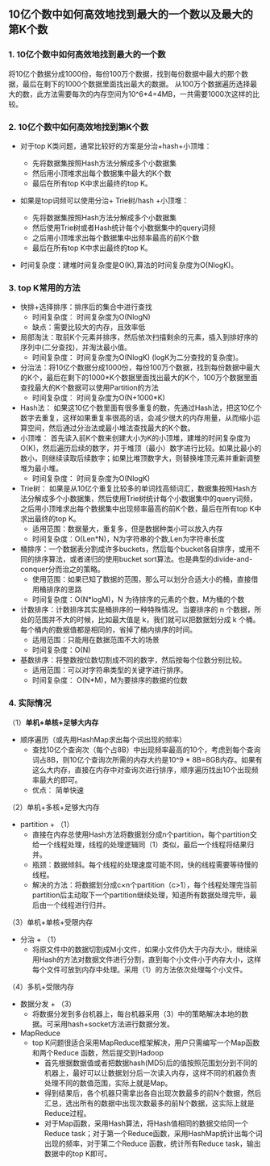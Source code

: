 ## 10亿个数中如何高效地找到最大的一个数以及最大的第K个数

### 1. 10亿个数中如何高效地找到最大的一个数

将10亿个数据分成1000份，每份100万个数据，找到每份数据中最大的那个数据，最后在剩下的1000个数据里面找出最大的数据。 从100万个数据遍历选择最大的数，此方法需要每次的内存空间为10^6*4=4MB，一共需要1000次这样的比较。

### [](https://github.com/weitingyuk/LeetCode-Notes-Waiting/blob/main/2021-02-17/TopK.md#2-10%E4%BA%BF%E4%B8%AA%E6%95%B0%E4%B8%AD%E5%A6%82%E4%BD%95%E9%AB%98%E6%95%88%E5%9C%B0%E6%89%BE%E5%88%B0%E7%AC%ACk%E4%B8%AA%E6%95%B0)2. 10亿个数中如何高效地找到第K个数

-   对于top K类问题，通常比较好的方案是分治+hash+小顶堆：
    
    -   先将数据集按照Hash方法分解成多个小数据集
    -   然后用小顶堆求出每个数据集中最大的K个数
    -   最后在所有top K中求出最终的top K。
-   如果是top词频可以使用分治+ Trie树/hash +小顶堆：
    
    -   先将数据集按照Hash方法分解成多个小数据集
    -   然后使用Trie树或者Hash统计每个小数据集中的query词频
    -   之后用小顶堆求出每个数据集中出频率最高的前K个数
    -   最后在所有top K中求出最终的top K。
-   时间复杂度：建堆时间复杂度是O(K),算法的时间复杂度为O(NlogK)。
    

### [](https://github.com/weitingyuk/LeetCode-Notes-Waiting/blob/main/2021-02-17/TopK.md#3-top-k%E5%B8%B8%E7%94%A8%E7%9A%84%E6%96%B9%E6%B3%95)3. top K常用的方法

-   快排+选择排序：排序后的集合中进行查找
    -   时间复杂度： 时间复杂度为O(NlogN)
    -   缺点：需要比较大的内存，且效率低
-   局部淘汰：取前K个元素并排序，然后依次扫描剩余的元素，插入到排好序的序列中(二分查找)，并淘汰最小值。
    -   时间复杂度： 时间复杂度为O(NlogK) (logK为二分查找的复杂度)。
-   分治法：将10亿个数据分成1000份，每份100万个数据，找到每份数据中最大的K个，最后在剩下的1000*K个数据里面找出最大的K个，100万个数据里面查找最大的K个数据可以使用Partition的方法
    -   时间复杂度： 时间复杂度为O(N+1000*K)
-   Hash法： 如果这10亿个数里面有很多重复的数，先通过Hash法，把这10亿个数字去重复，这样如果重复率很高的话，会减少很大的内存用量，从而缩小运算空间，然后通过分治法或最小堆法查找最大的K个数。
-   小顶堆： 首先读入前K个数来创建大小为K的小顶堆，建堆的时间复杂度为O(K)，然后遍历后续的数字，并于堆顶（最小）数字进行比较。如果比最小的数小，则继续读取后续数字；如果比堆顶数字大，则替换堆顶元素并重新调整堆为最小堆。
    -   时间复杂度： 时间复杂度为O(NlogK)
-   Trie树： 如果是从10亿个重复比较多的单词找高频词汇，数据集按照Hash方法分解成多个小数据集，然后使用Trie树统计每个小数据集中的query词频，之后用小顶堆求出每个数据集中出现频率最高的前K个数，最后在所有top K中求出最终的top K。
    -   适用范围：数据量大，重复多，但是数据种类小可以放入内存
    -   时间复杂度：O(Len*N)，N为字符串的个数,Len为字符串长度
-   桶排序：一个数据表分割成许多buckets，然后每个bucket各自排序，或用不同的排序算法，或者递归的使用bucket sort算法。也是典型的divide-and-conquer分而治之的策略。
    -   使用范围：如果已知了数据的范围，那么可以划分合适大小的桶，直接借用桶排序的思路
    -   时间复杂度：O(N*logM)，N 为待排序的元素的个数，M为桶的个数
-   计数排序：计数排序其实是桶排序的一种特殊情况。当要排序的 n 个数据，所处的范围并不大的时候，比如最大值是 k，我们就可以把数据划分成 k 个桶。每个桶内的数据值都是相同的，省掉了桶内排序的时间。
    -   适用范围：只能用在数据范围不大的场景
    -   时间复杂度：O(N)
-   基数排序：将整数按位数切割成不同的数字，然后按每个位数分别比较。
    -   适用范围：可以对字符串类型的关键字进行排序。
    -   时间复杂度： O(N*M)，M为要排序的数据的位数

### [](https://github.com/weitingyuk/LeetCode-Notes-Waiting/blob/main/2021-02-17/TopK.md#4-%E5%AE%9E%E9%99%85%E6%83%85%E5%86%B5)4. 实际情况

（1）**单机+单核+足够大内存**

-   顺序遍历（或先用HashMap求出每个词出现的频率）
    -   查找10亿个查询次（每个占8B）中出现频率最高的10个，考虑到每个查询词占8B，则10亿个查询次所需的内存大约是10^9 * 8B=8GB内存。如果有这么大内存，直接在内存中对查询次进行排序，顺序遍历找出10个出现频率最大的即可。
    -   优点： 简单快速

（2）单机+多核+足够大内存

-   partition + （1）
    -   直接在内存总使用Hash方法将数据划分成n个partition，每个partition交给一个线程处理，线程的处理逻辑同（1）类似，最后一个线程将结果归并。
    -   瓶颈：数据倾斜。每个线程的处理速度可能不同，快的线程需要等待慢的线程。
    -   解决的方法：将数据划分成c×n个partition（c>1），每个线程处理完当前partition后主动取下一个partition继续处理，知道所有数据处理完毕，最后由一个线程进行归并。

（3）单机+单核+受限内存

-   分治 + （1）
    -   将原文件中的数据切割成M小文件，如果小文件仍大于内存大小，继续采用Hash的方法对数据文件进行分割，直到每个小文件小于内存大小，这样每个文件可放到内存中处理。采用（1）的方法依次处理每个小文件。

（4）多机+受限内存

-   数据分发 + （3）
    -   将数据分发到多台机器上，每台机器采用（3）中的策略解决本地的数据。可采用hash+socket方法进行数据分发。
-   MapReduce
    -   top K问题很适合采用MapReduce框架解决，用户只需编写一个Map函数和两个Reduce 函数，然后提交到Hadoop
        -   首先根据数据值或者把数据hash(MD5)后的值按照范围划分到不同的机器上，最好可以让数据划分后一次读入内存，这样不同的机器负责处理不同的数值范围，实际上就是Map。
        -   得到结果后，各个机器只需拿出各自出现次数最多的前N个数据，然后汇总，选出所有的数据中出现次数最多的前N个数据，这实际上就是Reduce过程。
        -   对于Map函数，采用Hash算法，将Hash值相同的数据交给同一个Reduce task；对于第一个Reduce函数，采用HashMap统计出每个词出现的频率，对于第二个Reduce 函数，统计所有Reduce task，输出数据中的top K即可。